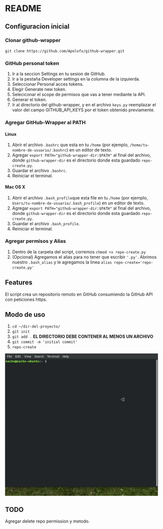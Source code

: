 # README

## Configuracion inicial

### Clonar github-wrapper

`git clone https://github.com/Apolofx/github-wrapper.git`

### GitHub personal token

1. Ir a la seccion Settings en tu sesion de GitHub.
2. Ir a la pestaña Developer settings en la columna de la izquierda.
3. Seleccionar Personal acces tokens.
4. Elegir Generate new token.
5. Seleciconar el scope de permisos que vas a tener mediante la API.
6. Generar el token.
7. Ir al directorio del github-wrapper, y en el archivo `keys.py` reemplazar el valor del campo GITHUB_API_KEYS por el token obtenido previamente.

### Agregar GitHub-Wrapper al PATH

#### Linux

1. Abrir el archivo `.bashrc` que esta en tu `/home` (por ejemplo, `/home/tu-nombre-de-usuario/.bashrc`) en un editor de texto.
2. Agregar `export PATH="github-wrapper-dir:$PATH"` al final del archivo, donde `github-wrapper-dir` es el directorio donde esta guardado `repo-create.py`.
3. Guardar el archivo `.bashrc`.
4. Reiniciar el terminal.

#### Mac OS X

1. Abrir el archivo `.bash_profile`que esta file en tu `/home` (por ejemplo, `Users/tu-nombre-de-usuario/.bash_profile`) en un editor de texto.
2. Agregar `export PATH="github-wrapper-dir:$PATH"` al final del archivo, donde `github-wrapper-dir` es el directorio donde esta guardado `repo-create.py`.
3. Guardar el archivo `.bash_profile`.
4. Reiniciar el terminal.

### Agregar permisos y Alias

1. Dentro de la carpeta del script, corremos `chmod +x repo-create.py`
2. (Opcional) Agregamos el alias para no tener que escribir `'.py'`. Abrimos nuestro `.bash_alias` y le agregamos la linea `alias repo-create='repo-create.py'`

## Features

El script crea un repositorio remoto en GitHub consumiendo la GitHub API con peticiones https.

## Modo de uso

1. `cd ~/dir-del-proyecto/`
2. `git init`
3. `git add .` **EL DIRECTORIO DEBE CONTENER AL MENOS UN ARCHIVO**
4. `git commit -m 'initial commit'`
5. `repo-create`

![](demo/demo.gif)

## TODO

Agregar delete repo permission y metodo.
